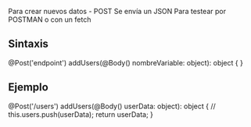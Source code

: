 Para crear nuevos datos - POST
Se envía un JSON
Para testear por POSTMAN o con un fetch

## Sintaxis
@Post('endpoint')
addUsers(@Body() nombreVariable: object): object {
}

## Ejemplo
@Post('/users')
addUsers(@Body() userData: object): object {
// this.users.push(userData);
return userData;
}